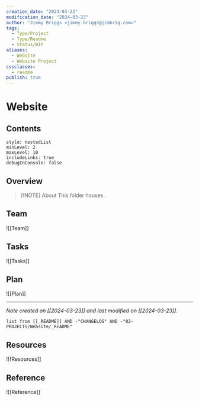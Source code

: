```yaml
---
creation_date: "2024-03-23"
modification_date: "2024-03-23"
author: "Jimmy Briggs <jimmy.briggs@jimbrig.com>"
tags:
  - Type/Project
  - Type/Readme
  - Status/WIP
aliases:
  - Website
  - Website Project
cssclasses:
  - readme
publish: true
---
```


# Website

## Contents

```table-of-contents
style: nestedList
minLevel: 2
maxLevel: 10
includeLinks: true
debugInConsole: false
```

## Overview

> [!NOTE] About
> This folder houses .

## Team

![[Team]]

## Tasks

![[Tasks]]

## Plan

![[Plan]]

***

*Note created on [[2024-03-23]] and last modified on [[2024-03-23]].*

```dataview
list from [[_README]] AND -"CHANGELOG" AND -"02-PROJECTS/Website/_README"
```


## Resources

![[Resources]]

## Reference

![[Reference]]
